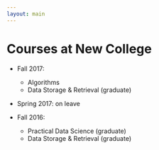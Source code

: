 ```yaml
---
layout: main
---
```


# Courses at New College
- Fall 2017: 
  - Algorithms
  - Data Storage & Retrieval (graduate)

- Spring 2017: on leave

- Fall 2016:
  - Practical Data Science (graduate)
  - Data Storage & Retrieval (graduate)
